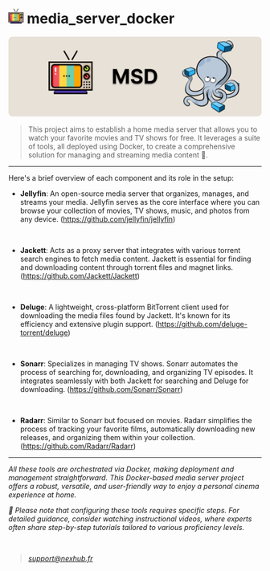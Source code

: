 # <img src="assets/logo.png" width="30"> media_server_docker

<img src="assets/banner.png">

> This project aims to establish a home media server that allows you to watch your favorite movies and TV shows for free. It leverages a suite of tools, all deployed using Docker, to create a comprehensive solution for managing and streaming media content 🍿.

---

Here's a brief overview of each component and its role in the setup:

- **Jellyfin**: An open-source media server that organizes, manages, and streams your media. Jellyfin serves as the core interface where you can browse your collection of movies, TV shows, music, and photos from any device. (https://github.com/jellyfin/jellyfin)

<br />

- **Jackett**: Acts as a proxy server that integrates with various torrent search engines to fetch media content. Jackett is essential for finding and downloading content through torrent files and magnet links. (https://github.com/Jackett/Jackett)

<br />

- **Deluge**: A lightweight, cross-platform BitTorrent client used for downloading the media files found by Jackett. It's known for its efficiency and extensive plugin support. (https://github.com/deluge-torrent/deluge)

<br />

- **Sonarr**: Specializes in managing TV shows. Sonarr automates the process of searching for, downloading, and organizing TV episodes. It integrates seamlessly with both Jackett for searching and Deluge for downloading. (https://github.com/Sonarr/Sonarr)

<br />

- **Radarr**: Similar to Sonarr but focused on movies. Radarr simplifies the process of tracking your favorite films, automatically downloading new releases, and organizing them within your collection. (https://github.com/Radarr/Radarr)

---

*All these tools are orchestrated via Docker, making deployment and management straightforward. This Docker-based media server project offers a robust, versatile, and user-friendly way to enjoy a personal cinema experience at home.*

*🚨 Please note that configuring these tools requires specific steps. For detailed guidance, consider watching instructional videos, where experts often share step-by-step tutorials tailored to various proficiency levels.*

<br />

> *support@nexhub.fr*